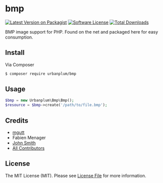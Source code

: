 # bmp

[![Latest Version on Packagist](https://img.shields.io/packagist/v/urbanplum/bmp.svg?style=flat-square)](https://packagist.org/packages/urbanplum/bmp)
[![Software License](https://img.shields.io/badge/license-MIT-brightgreen.svg?style=flat-square)](LICENSE.md)
[![Total Downloads](https://img.shields.io/packagist/dt/urbanplum/bmp.svg?style=flat-square)](https://packagist.org/packages/urbanplum/bmp)

BMP image support for PHP. Found on the net and packaged here for easy consumption.
## Install

Via Composer

``` bash
$ composer require urbanplum/bmp
```

## Usage

``` php
$bmp = new Urbanplum\Bmp\Bmp();
$resource = $bmp->create('/path/to/file.bmp');
```

## Credits

- [mgutt](http://www.programmierer-forum.de/function-imagecreatefrombmp-welche-variante-laeuft-t143137.htm)
- Fabien Menager
- [John Smith](https://github.com/john-n-smith)
- [All Contributors](../../contributors)

## License

The MIT License (MIT). Please see [License File](LICENSE.md) for more information.
